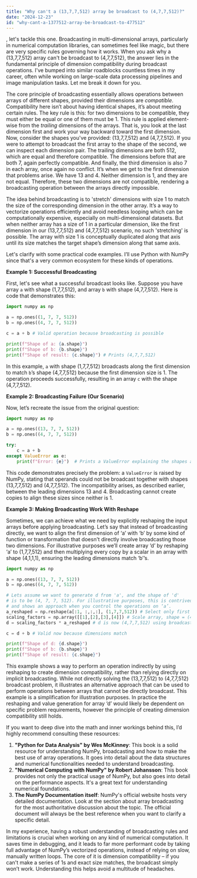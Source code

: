 ```yaml
---
title: "Why can't a (13,7,7,512) array be broadcast to (4,7,7,512)?"
date: "2024-12-23"
id: "why-cant-a-1377512-array-be-broadcast-to-477512"
---
```


, let's tackle this one. Broadcasting in multi-dimensional arrays, particularly in numerical computation libraries, can sometimes feel like magic, but there are very specific rules governing how it works. When you ask why a (13,7,7,512) array can't be broadcast to (4,7,7,512), the answer lies in the fundamental principle of dimension compatibility during broadcast operations. I've bumped into similar roadblocks countless times in my career, often while working on large-scale data processing pipelines and image manipulation tasks. Let me break it down for you.

The core principle of broadcasting essentially allows operations between arrays of different shapes, provided their dimensions are *compatible*. Compatibility here isn’t about having identical shapes, it’s about meeting certain rules. The key rule is this: for two dimensions to be compatible, they must either be equal or one of them must be 1. This rule is applied element-wise from the *trailing* dimensions of the arrays. That is, you look at the last dimension first and work your way backward toward the first dimension. Now, consider the shapes you've provided: (13,7,7,512) and (4,7,7,512). If you were to attempt to broadcast the first array to the shape of the second, we can inspect each dimension pair. The trailing dimensions are both 512, which are equal and therefore compatible. The dimensions before that are both 7, again perfectly compatible. And finally, the third dimension is also 7 in each array, once again no conflict. It’s when we get to the first dimension that problems arise. We have 13 and 4. Neither dimension is 1, and they are not equal. Therefore, these two dimensions are not compatible, rendering a broadcasting operation between the arrays directly impossible.

The idea behind broadcasting is to 'stretch' dimensions with size 1 to match the size of the corresponding dimension in the other array. It’s a way to vectorize operations efficiently and avoid needless looping which can be computationally expensive, especially on multi-dimensional datasets. But when neither array has a size of 1 in a particular dimension, like the first dimension in our (13,7,7,512) and (4,7,7,512) scenario, no such 'stretching' is possible. The array with size 1 is conceptually duplicated along that axis until its size matches the target shape’s dimension along that same axis.

Let's clarify with some practical code examples. I’ll use Python with NumPy since that's a very common ecosystem for these kinds of operations.

**Example 1: Successful Broadcasting**

First, let's see what a successful broadcast looks like. Suppose you have array `a` with shape (1,7,7,512), and array `b` with shape (4,7,7,512). Here is code that demonstrates this:

```python
import numpy as np

a = np.ones((1, 7, 7, 512))
b = np.ones((4, 7, 7, 512))

c = a + b # Valid operation because broadcasting is possible

print(f"Shape of a: {a.shape}")
print(f"Shape of b: {b.shape}")
print(f"Shape of result: {c.shape}") # Prints (4,7,7,512)
```

In this example, `a` with shape (1,7,7,512) broadcasts along the first dimension to match `b`’s shape (4,7,7,512) because the first dimension size is 1. The operation proceeds successfully, resulting in an array `c` with the shape (4,7,7,512).

**Example 2: Broadcasting Failure (Our Scenario)**

Now, let’s recreate the issue from the original question:

```python
import numpy as np

a = np.ones((13, 7, 7, 512))
b = np.ones((4, 7, 7, 512))

try:
    c = a + b
except ValueError as e:
    print(f"Error: {e}")  # Prints a ValueError explaining the shapes are not compatible
```

This code demonstrates precisely the problem: a `ValueError` is raised by NumPy, stating that operands could not be broadcast together with shapes (13,7,7,512) and (4,7,7,512). The incompatibility arises, as described earlier, between the leading dimensions 13 and 4. Broadcasting cannot create copies to align these sizes since neither is 1.

**Example 3: Making Broadcasting Work With Reshape**

Sometimes, we can achieve what we need by explicitly reshaping the input arrays before applying broadcasting. Let’s say that instead of broadcasting directly, we want to align the first dimension of ‘a’ with ‘b’ by some kind of function or transformation that doesn't directly involve broadcasting those two dimensions. For illustrative purposes we’ll create array ‘d’ by reshaping ‘a’ to (1,7,7,512) and then multiplying every copy by a scalar in an array with shape (4,1,1,1), ensuring the leading dimensions match ‘b’’s.

```python
import numpy as np

a = np.ones((13, 7, 7, 512))
b = np.ones((4, 7, 7, 512))

# Lets assume we want to generate d from 'a', and the shape of 'd'
# is to be (4, 7, 7, 512). For illustrative purposes, this is contrived
# and shows an approach when you control the operations on ‘a’.
a_reshaped = np.reshape(a[:1, :,:,:], (1,7,7,512)) # Select only first entry from first dim of 'a'
scaling_factors = np.array([[1],[2],[3],[4]]) # Scale array, shape = (4,1,1,1)
d = scaling_factors * a_reshaped # d is now (4,7,7,512) using broadcasting

c = d + b # Valid now because dimensions match

print(f"Shape of d: {d.shape}")
print(f"Shape of b: {b.shape}")
print(f"Shape of result: {c.shape}")
```
This example shows a way to perform an operation indirectly by using reshaping to create dimension compatibility, rather than relying directly on implicit broadcasting. While not directly solving the (13,7,7,512) to (4,7,7,512) broadcast problem, it illustrates an alternative approach that can be used to perform operations between arrays that cannot be directly broadcast. This example is a simplification for illustration purposes. In practice the reshaping and value generation for array ‘d’ would likely be dependent on specific problem requirements, however the principle of creating dimension compatibility still holds.

If you want to deep dive into the math and inner workings behind this, I’d highly recommend consulting these resources:

1.  **"Python for Data Analysis" by Wes McKinney**: This book is a solid resource for understanding NumPy, broadcasting and how to make the best use of array operations. It goes into detail about the data structures and numerical functionalities needed to understand broadcasting.
2.  **"Numerical Computing with NumPy" by Robert Johansson**:  This book provides not only the practical usage of NumPy, but also goes into detail on the performance aspects. It's a great text for understanding numerical foundations.
3. **The NumPy Documentation itself**: NumPy's official website hosts very detailed documentation. Look at the section about array broadcasting for the most authoritative discussion about the topic. The official document will always be the best reference when you want to clarify a specific detail.

In my experience, having a robust understanding of broadcasting rules and limitations is crucial when working on any kind of numerical computation. It saves time in debugging, and it leads to far more performant code by taking full advantage of NumPy’s vectorized operations, instead of relying on slow, manually written loops. The core of it is dimension compatibility – if you can't make a series of 1s and exact size matches, the broadcast simply won’t work. Understanding this helps avoid a multitude of headaches.
